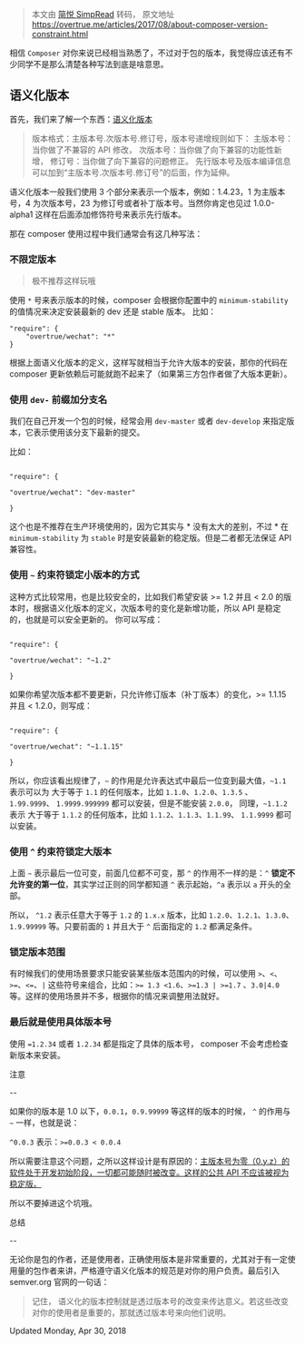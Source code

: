 > 本文由 [简悦 SimpRead](http://ksria.com/simpread/) 转码， 原文地址 https://overtrue.me/articles/2017/08/about-composer-version-constraint.html

相信 `Composer` 对你来说已经相当熟悉了，不过对于包的版本，我觉得应该还有不少同学不是那么清楚各种写法到底是啥意思。

语义化版本
-----

首先，我们来了解一个东西：[语义化版本](http://semver.org/)

> 版本格式：主版本号.次版本号.修订号，版本号递增规则如下： 主版本号：当你做了不兼容的 API 修改， 次版本号：当你做了向下兼容的功能性新增， 修订号：当你做了向下兼容的问题修正。 先行版本号及版本编译信息可以加到“主版本号.次版本号.修订号”的后面，作为延伸。

语义化版本一般我们使用 3 个部分来表示一个版本，例如：1.4.23，1 为主版本号，4 为次版本号，23 为修订号或者补丁版本号。当然你肯定也见过 1.0.0-alpha1 这样在后面添加修饰符号来表示先行版本。

那在 composer 使用过程中我们通常会有这几种写法：

### 不限定版本

> 极不推荐这样玩哦

使用 `*` 号来表示版本的时候，composer 会根据你配置中的 `minimum-stability` 的值情况来决定安装最新的 dev 还是 stable 版本。 比如：

```plain=
"require": {
	"overtrue/wechat": "*"
}
```

  

根据上面语义化版本的定义，这样写就相当于允许大版本的安装，那你的代码在 composer 更新依赖后可能就跑不起来了（如果第三方包作者做了大版本更新）。

  

### 使用 `dev-` 前缀加分支名

  

我们在自己开发一个包的时候，经常会用 `dev-master` 或者 `dev-develop` 来指定版本，它表示使用该分支下最新的提交。

  

比如：

  

```plain

"require": {

"overtrue/wechat": "dev-master"

}

```

  

这个也是不推荐在生产环境使用的，因为它其实与 * 没有太大的差别，不过 * 在 `minimum-stability` 为 `stable` 时是安装最新的稳定版。但是二者都无法保证 API 兼容性。

  

### 使用 `~` 约束符锁定小版本的方式

  

这种方式比较常用，也是比较安全的，比如我们希望安装 >= 1.2 并且 < 2.0 的版本时，根据语义化版本的定义，次版本号的变化是新增功能，所以 API 是稳定的，也就是可以安全更新的。 你可以写成：

  

```plain

"require": {

"overtrue/wechat": "~1.2"

}

```

  

如果你希望次版本都不要更新，只允许修订版本（补丁版本）的变化，>= 1.1.15 并且 < 1.2.0，则写成：

  

```plain

"require": {

"overtrue/wechat": "~1.1.15"

}

```

  

所以，你应该看出规律了，`~` 的作用是允许表达式中最后一位变到最大值，`~1.1` 表示可以为 大于等于 `1.1` 的任何版本，比如 `1.1.0`、`1.2.0`、`1.3.5` 、`1.99.9999`、 `1.9999.999999` 都可以安装，但是不能安装 `2.0.0`， 同理，`~1.1.2` 表示 大于等于 `1.1.2` 的任何版本，比如 `1.1.2`、`1.1.3`、`1.1.99`、 `1.1.9999` 都可以安装。

  

### 使用 `^` 约束符锁定大版本

  

上面 `~` 表示最后一位可变，前面几位都不可变，那 `^` 的作用不一样的是：`^`  **锁定不允许变的第一位**，其实学过正则的同学都知道 `^` 表示起始，`^a` 表示以 `a` 开头的全部。

  

所以， `^1.2` 表示任意大于等于 `1.2` 的 `1.x.x` 版本，比如 `1.2.0`、`1.2.1`、`1.3.0`、`1.9.99999` 等。只要前面的 `1` 并且大于 `^` 后面指定的 `1.2` 都满足条件。

  

### 锁定版本范围

  

有时候我们的使用场景要求只能安装某些版本范围内的时候，可以使用 `>`、`<`、`>=`、`<=`、`|` 这些符号来组合，比如：`>= 1.3 <1.6`、`>=1.3 | >=1.7` 、`3.0|4.0` 等。这样的使用场景并不多，根据你的情况来调整用法就好。

  

### 最后就是使用具体版本号

  

使用 `=1.2.34` 或者 `1.2.34` 都是指定了具体的版本号， composer 不会考虑检查新版本来安装。

  

注意

--

  

如果你的版本是 1.0 以下，`0.0.1`，`0.9.99999` 等这样的版本的时候， `^` 的作用与 `~` 一样，也就是说：

  

`^0.0.3` 表示：`>=0.0.3 < 0.0.4`

  

所以需要注意这个问题，之所以这样设计是有原因的：[主版本号为零（0.y.z）的软件处于开发初始阶段，一切都可能随时被改变。这样的公共 API 不应该被视为稳定版。](http://semver.org/lang/zh-CN/#spec-item-4)

  

所以不要掉进这个坑哦。

  

总结

--

  

无论你是包的作者，还是使用者，正确使用版本是非常重要的，尤其对于有一定使用量的包作者来讲，严格遵守语义化版本的规范是对你的用户负责。最后引入 semver.org 官网的一句话：

  

> 记住， 语义化的版本控制就是透过版本号的改变来传达意义。若这些改变对你的使用者是重要的，那就透过版本号来向他们说明。

  

Updated Monday, Apr 30, 2018
<!--stackedit_data:
eyJoaXN0b3J5IjpbMTIwMzA4MjUyNl19
-->